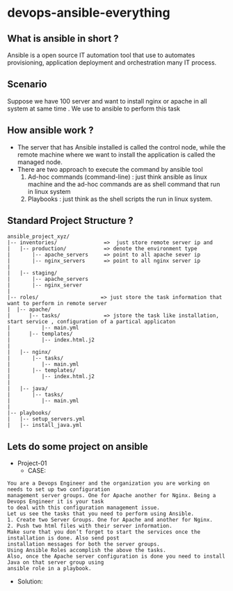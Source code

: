 # devops-ansible-everything

## What is ansible in short ? 
Ansible is a open source IT automation tool that use to automates provisioning, application deployment and orchestration many IT process.

## Scenario 
Suppose we have 100 server and want to install nginx or apache in all system at same time . We  use to ansible to perform this task

## How ansible work ?
- The server that has Ansible installed is called the control node, while the remote machine where we want to install the application is called the managed node.
- There are two approach to execute the command by ansible tool
  1) Ad-hoc commands (command-line) : just think ansible as linux machine and  the ad-hoc commands are as shell command that  run in linux system
  2) Playbooks : just think as the shell scripts the run in linux system.   

## Standard Project Structure ?
````git
ansible_project_xyz/
|-- inventories/               =>  just store remote server ip and 
|   |-- production/            => denote the environment type
|       |-- apache_servers     => point to all apache sever ip 
|       |-- nginx_servers      => point to all nginx server ip 
|
|   |-- staging/
|       |-- apache_servers
|       |-- nginx_server
|
|-- roles/                    => just store the task information that want to perform in remote server 
|  |-- apache/
|      |-- tasks/              => jstore the task like installation, start service , configuration of a partical applicaton 
|          |-- main.yml
|      |-- templates/
|          |-- index.html.j2
|
|   |-- nginx/
|       |-- tasks/
|          |-- main.yml
|       |-- templates/
|          |-- index.html.j2
|
|   |-- java/
|       |-- tasks/
|          |-- main.yml
|
|-- playbooks/
|   |-- setup_servers.yml
|   |-- install_java.yml 
````
## Lets do some  project on ansible 
- Project-01
  - CASE:
```git
You are a Devops Engineer and the organization you are working on needs to set up two configuration
management server groups. One for Apache another for Nginx. Being a Devops Engineer it is your task
to deal with this configuration management issue.
Let us see the tasks that you need to perform using Ansible.
1. Create two Server Groups. One for Apache and another for Nginx.
2. Push two html files with their server information.
Make sure that you don’t forget to start the services once the installation is done. Also send post
installation messages for both the server groups.
Using Ansible Roles accomplish the above the tasks.
Also, once the Apache server configuration is done you need to install Java on that server group using
ansible role in a playbook.
````
  - Solution:
    

